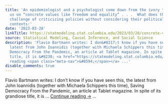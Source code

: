 ```yaml
---
title: 'An epidemiologist and a psychologist come down from the ivory tower to lecture
  us on “concrete values like freedom and equality” . . .  What does that even mean??  The
  challenge of criticizing policies without considering their political and social
  contexts:'
date: '2023-03-28'
linkTitle: https://statmodeling.stat.columbia.edu/2023/03/28/concrete-values-like-freedom-and-equality-what-does-that-even-mean-the-challenge-of-criticizing-policies-without-considering-their-political-and-social-contexts/
source: Statistical Modeling, Causal Inference, and Social Science
description: 'Flavio Bartmann writes: I don&#8217;t know if you have seen this, the
  latest from John Ioannidis (together with Michaela Schippers this time), Saving
  Democracy From the Pandemic, an article at Tablet magazine. In spite of its grandiose
  title, it is &#8230; <a href="https://statmodeling.stat.columbia.edu/2023/03/28/concrete-values-like-freedom-and-equality-what-does-that-even-mean-the-challenge-of-criticizing-policies-without-considering-their-political-and-social-contexts/">Continue
  reading <span class="meta-nav">&#8594;</span></a> ...'
disable_comments: true
---
```

Flavio Bartmann writes: I don&#8217;t know if you have seen this, the latest from John Ioannidis (together with Michaela Schippers this time), Saving Democracy From the Pandemic, an article at Tablet magazine. In spite of its grandiose title, it is &#8230; <a href="https://statmodeling.stat.columbia.edu/2023/03/28/concrete-values-like-freedom-and-equality-what-does-that-even-mean-the-challenge-of-criticizing-policies-without-considering-their-political-and-social-contexts/">Continue reading <span class="meta-nav">&#8594;</span></a> ...